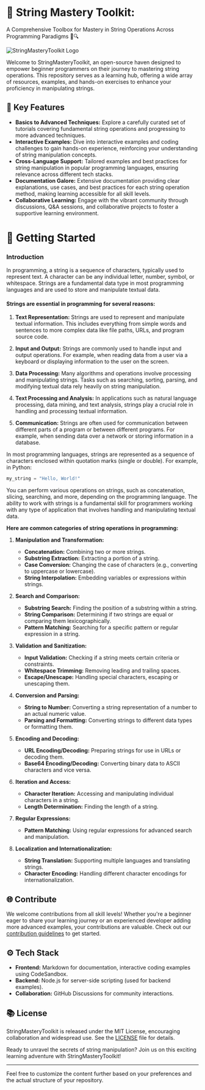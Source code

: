 # 🎩 String Mastery Toolkit:

A Comprehensive Toolbox for Mastery in String Operations Across Programming Paradigms 🚀🔍

![StringMasteryToolkit Logo](./string-mastery-toolkit.jpg)

Welcome to StringMasteryToolkit, an open-source haven designed to empower beginner programmers on their journey to mastering string operations. This repository serves as a learning hub, offering a wide array of resources, examples, and hands-on exercises to enhance your proficiency in manipulating strings.

## 🔧 Key Features

-  **Basics to Advanced Techniques:** Explore a carefully curated set of tutorials covering fundamental string operations and progressing to more advanced techniques.
-  **Interactive Examples:** Dive into interactive examples and coding challenges to gain hands-on experience, reinforcing your understanding of string manipulation concepts.
-  **Cross-Language Support:** Tailored examples and best practices for string manipulation in popular programming languages, ensuring relevance across different tech stacks.
-  **Documentation Galore:** Extensive documentation providing clear explanations, use cases, and best practices for each string operation method, making learning accessible for all skill levels.
-  **Collaborative Learning:** Engage with the vibrant community through discussions, Q&A sessions, and collaborative projects to foster a supportive learning environment.

# 🚀 Getting Started

### Introduction

In programming, a string is a sequence of characters, typically used to represent text. A character can be any individual letter, number, symbol, or whitespace. Strings are a fundamental data type in most programming languages and are used to store and manipulate textual data.

#### **Strings are essential in programming for several reasons:**

1. **Text Representation:** Strings are used to represent and manipulate textual information. This includes everything from simple words and sentences to more complex data like file paths, URLs, and program source code.

2. **Input and Output:** Strings are commonly used to handle input and output operations. For example, when reading data from a user via a keyboard or displaying information to the user on the screen.

3. **Data Processing:** Many algorithms and operations involve processing and manipulating strings. Tasks such as searching, sorting, parsing, and modifying textual data rely heavily on string manipulation.

4. **Text Processing and Analysis:** In applications such as natural language processing, data mining, and text analysis, strings play a crucial role in handling and processing textual information.

5. **Communication:** Strings are often used for communication between different parts of a program or between different programs. For example, when sending data over a network or storing information in a database.

In most programming languages, strings are represented as a sequence of characters enclosed within quotation marks (single or double). For example, in Python:

```python
my_string = "Hello, World!"
```

You can perform various operations on strings, such as concatenation, slicing, searching, and more, depending on the programming language. The ability to work with strings is a fundamental skill for programmers working with any type of application that involves handling and manipulating textual
data.

**Here are common categories of string operations in programming:**

1. **Manipulation and Transformation:**

   -  **Concatenation:** Combining two or more strings.
   -  **Substring Extraction:** Extracting a portion of a string.
   -  **Case Conversion:** Changing the case of characters (e.g., converting to uppercase or lowercase).
   -  **String Interpolation:** Embedding variables or expressions within strings.

2. **Search and Comparison:**

   -  **Substring Search:** Finding the position of a substring within a string.
   -  **String Comparison:** Determining if two strings are equal or comparing them lexicographically.
   -  **Pattern Matching:** Searching for a specific pattern or regular expression in a string.

3. **Validation and Sanitization:**

   -  **Input Validation:** Checking if a string meets certain criteria or constraints.
   -  **Whitespace Trimming:** Removing leading and trailing spaces.
   -  **Escape/Unescape:** Handling special characters, escaping or unescaping them.

4. **Conversion and Parsing:**

   -  **String to Number:** Converting a string representation of a number to an actual numeric value.
   -  **Parsing and Formatting:** Converting strings to different data types or formatting them.

5. **Encoding and Decoding:**

   -  **URL Encoding/Decoding:** Preparing strings for use in URLs or decoding them.
   -  **Base64 Encoding/Decoding:** Converting binary data to ASCII characters and vice versa.

6. **Iteration and Access:**

   -  **Character Iteration:** Accessing and manipulating individual characters in a string.
   -  **Length Determination:** Finding the length of a string.

7. **Regular Expressions:**

   -  **Pattern Matching:** Using regular expressions for advanced search and manipulation.

8. **Localization and Internationalization:**
   -  **String Translation:** Supporting multiple languages and translating strings.
   -  **Character Encoding:** Handling different character encodings for internationalization.

## 🌐 Contribute

We welcome contributions from all skill levels! Whether you're a beginner eager to share your learning journey or an experienced developer adding more advanced examples, your contributions are valuable. Check out our [contribution guidelines](CONTRIBUTING.md) to get started.

## ⚙️ Tech Stack

-  **Frontend:** Markdown for documentation, interactive coding examples using CodeSandbox.
-  **Backend:** Node.js for server-side scripting (used for backend examples).
-  **Collaboration:** GitHub Discussions for community interactions.

## 📚 License

StringMasteryToolkit is released under the MIT License, encouraging collaboration and widespread use. See the [LICENSE](LICENSE) file for details.

Ready to unravel the secrets of string manipulation? Join us on this exciting learning adventure with StringMasteryToolkit!

---

Feel free to customize the content further based on your preferences and the actual structure of your repository.
